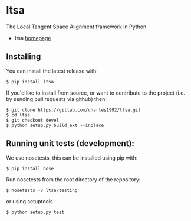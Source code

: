 # ltsa

The Local Tangent Space Alignment framework in Python.

* ltsa [homepage](http://gitlab.com/charles1992/ltsa/)

<!--- * [![licence](https://img.shields.io/badge/licence-BSD-blue.svg)](http://opensource.org/licenses/BSD-3-Clause) 
-->

<!---
## Citation

    @Misc{ltsa2017,
      author =   {{ltsa}},
      title =    {{ltsa}: A Local Tangent Space Alignment framework in python},
      howpublished = {\url{http://gitlab.com/charles1992/ltsa}},
      year = {since 2017}
    }
-->

## Installing

You can install the latest release with:

    $ pip install ltsa

If you'd like to install from source, or want to contribute to the project (i.e. by sending pull requests via github)
then:

    $ git clone https://gitlab.com/charles1992/ltsa.git 
    $ cd ltsa
    $ git checkout devel
    $ python setup.py build_ext --inplace
    

## Running unit tests (development):

We use nosetests, this can be installed using pip with:

    $ pip install nose

Run nosetests from the root directory of the repository:

    $ nosetests -v ltsa/testing

or using setuptools

    $ python setup.py test




<!---
### Commit new patch to devel


A usual workflow should look like this:

    $ git fetch origin
    $ git checkout -b <pull-origin>-devel origin/<pull-origin>-devel
    $ git merge devel

**Make changes for tests to cover corner cases (if statements, None arguments etc.)**
Then we are ready to make the last changes for the changelog and versioning:

    $ git commit -am "fix: Fixed tests for <pull-origin>"
    $ bumpversion patch # [optional]
    $ gitchangelog > CHANGELOG.md
    $ git commit -m "chg: pkg: CHANGELOG update" CHANGELOG.md

Now we can merge the pull request into devel:

    $ git checkout devel
    $ git merge --no-ff <pull-origin>-devel
    $ git push origin devel

This will update the devel branch of GPy.
-->
